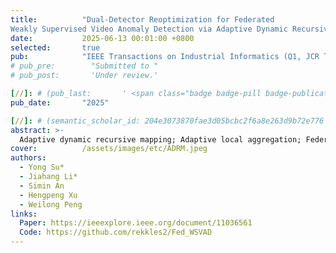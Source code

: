 ```yaml
---
title:          "Dual-Detector Reoptimization for Federated 
Weakly Supervised Video Anomaly Detection via Adaptive Dynamic Recursive Mapping"
date:           2025-06-13 00:01:00 +0800
selected:       true
pub:            "IEEE Transactions on Industrial Informatics (Q1, JCR Top 4%, IF: 11.7)"
# pub_pre:        "Submitted to "
# pub_post:       'Under review.'

[//]: # (pub_last:       ' <span class="badge badge-pill badge-publication badge-success">Spotlight</span>')
pub_date:       "2025"

[//]: # (semantic_scholar_id: 204e3073870fae3d05bcbc2f6a8e263d9b72e776  # use this to retrieve citation count)
abstract: >-
  Adaptive dynamic recursive mapping; Adaptive local aggregation; Federated; Video anomaly detection; Weakly supervised
cover:          /assets/images/etc/ADRM.jpeg
authors:
  - Yong Su*
  - Jiahang Li*
  - Simin An
  - Hengpeng Xu
  - Weilong Peng
links:
  Paper: https://ieeexplore.ieee.org/document/11036561
  Code: https://github.com/rekkles2/Fed_WSVAD
---
```

